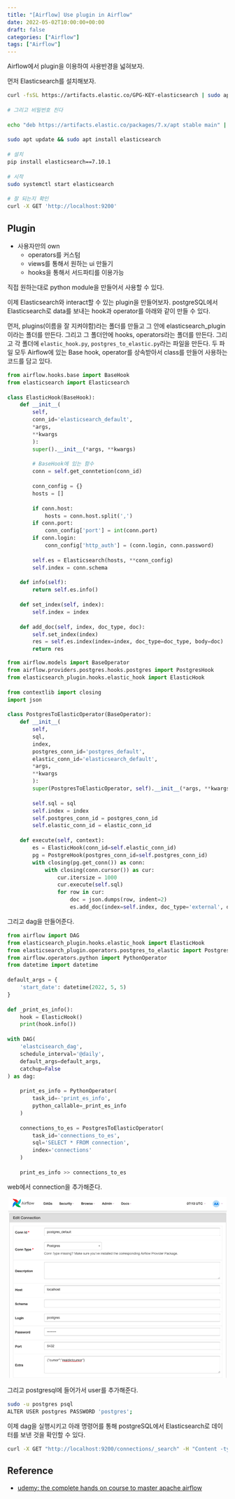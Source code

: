 ```yaml
---
title: "[Airflow] Use plugin in Airflow"
date: 2022-05-02T10:00:00+00:00
draft: false
categories: ["Airflow"]
tags: ["Airflow"]
---
```


Airflow에서 plugin을 이용하여 사용반경을 넓혀보자.

<!--more-->
먼저 Elasticsearch를 설치해보자. 
```bash
curl -fsSL https://artifacts.elastic.co/GPG-KEY-elasticsearch | sudo apt-key add -

# 그리고 비밀번호 친다

echo "deb https://artifacts.elastic.co/packages/7.x/apt stable main" | sudo tee -a /etc/apt/sources.list.d/elastic-7.x.list

sudo apt update && sudo apt install elasticsearch

# 설치
pip install elasticsearch==7.10.1

# 시작
sudo systemctl start elasticsearch

# 잘 되는지 확인
curl -X GET 'http://localhost:9200'
```

## Plugin
- 사용자만의 own
    - operators를 커스텀
    - views를 통해서 원하는 ui 만들기
    - hooks을 통해서 서드파티를 이용가능

직접 원하는대로 python module을 만들어서 사용할 수 있다.

이제 Elasticsearch와 interact할 수 있는 plugin을 만들어보자. postgreSQL에서 Elasticsearch로 data를 보내는 hook과 operator를 아래와 같이 만들 수 있다.

먼저, plugins(이름을 잘 지켜야함)라는 폴더를 만들고 그 안에 elasticsearch_plugin이라는 폴더를 만든다. 그리고 그 폴더안에 hooks, operators라는 폴더를 만든다. 그리고 각 폴더에 `elastic_hook.py`, `postgres_to_elastic.py`라는 파일을 만든다. 두 파일 모두 Airflow에 있는 Base hook, operator를 상속받아서 class를 만들어 사용하는 코드를 담고 있다.

```python
from airflow.hooks.base import BaseHook
from elasticsearch import Elasticsearch

class ElasticHook(BaseHook):
    def __init__(
        self,
        conn_id='elasticsearch_default',
        *args,
        **kwargs
        ):
        super().__init__(*args, **kwargs)
        
        # BaseHook에 있는 함수
        conn = self.get_conntetion(conn_id)

        conn_config = {}
        hosts = []

        if conn.host:
            hosts = conn.host.split(',')
        if conn.port:
            conn_config['port'] = int(conn.port)
        if conn.login:
            conn_config['http_auth'] = (conn.login, conn.password)

        self.es = Elasticsearch(hosts, **conn_config)
        self.index = conn.schema

    def info(self):
        return self.es.info()

    def set_index(self, index):
        self.index = index

    def add_doc(self, index, doc_type, doc):
        self.set_index(index)
        res = self.es.index(index=index, doc_type=doc_type, body=doc)
        return res
```

```python
from airflow.models import BaseOperator
from airflow.providers.postgres.hooks.postgres import PostgresHook
from elasticsearch_plugin.hooks.elastic_hook import ElasticHook

from contextlib import closing
import json

class PostgresToElasticOperator(BaseOperator):
    def __init__(
        self,
        sql,
        index,
        postgres_conn_id='postgres_default',
        elastic_conn_id='elasticsearch_default',
        *args,
        **kwargs
        ):
        super(PostgresToElasticOperator, self).__init__(*args, **kwargs)

        self.sql = sql
        self.index = index
        self.postgres_conn_id = postgres_conn_id
        self.elastic_conn_id = elastic_conn_id

    def execute(self, context):
        es = ElasticHook(conn_id=self.elastic_conn_id)
        pg = PostgreHook(postgres_conn_id=self.postgres_conn_id)
        with closing(pg.get_conn()) as conn:
            with closing(conn.cursor()) as cur:
                cur.itersize = 1000
                cur.execute(self.sql)
                for row in cur:
                    doc = json.dumps(row, indent=2)
                    es.add_doc(index=self.index, doc_type='external', doc=doc)
```

그리고 dag을 만들어준다.
```python
from airflow import DAG
from elasticsearch_plugin.hooks.elastic_hook import ElasticHook
from elasticsearch_plugin.operators.postgres_to_elastic import PostgresToElasticOperator
from airflow.operators.python import PythonOperator
from datetime import datetime

default_args = {
    'start_date': datetime(2022, 5, 5)
}

def _print_es_info():
    hook = ElasticHook()
    print(hook.info())

with DAG(
    'elastcisearch_dag',
    schedule_interval='@daily',
    default_args=default_args,
    catchup=False
) as dag:

    print_es_info = PythonOperator(
        task_id=-'print_es_info',
        python_callable=_print_es_info
    )

    connections_to_es = PostgresToElasticOperator(
        task_id='connections_to_es',
        sql='SELECT * FROM connection',
        index='connections'
    )

    print_es_info >> connections_to_es
```

web에서 connection을 추가해준다.
<center>
    <img src="https://github.com/minsoo9506/blog/blob/master/static/blog-imgs/airflow04.png?raw=true"  width="500">
</center>

그리고 postgresql에 들어가서 user를 추가해준다.
```bash
sudo -u postgres psql
ALTER USER postgres PASSWORD 'postgres';
```

이제 dag을 실행시키고 아래 명령어를 통해 postgreSQL에서 Elasticsearch로 데이터를 보낸 것을 확인할 수 있다.

```bash
curl -X GET "http://localhost:9200/connections/_search" -H "Content -type: application/json" -d '{"query":{"match_all":{}}}'
```

## Reference
- [udemy: the complete hands on course to master apache airflow](https://www.udemy.com/course/the-complete-hands-on-course-to-master-apache-airflow)